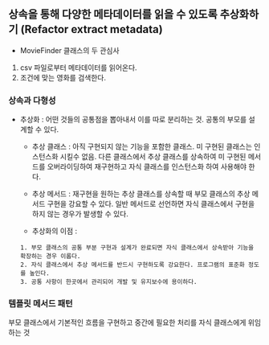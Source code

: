 ## 상속을 통해 다양한 메타데이터를 읽을 수 있도록 추상화하기 (Refactor extract metadata)

- MovieFinder 클래스의 두 관심사
1. csv 파일로부터 메타데이터를 읽어온다.
2. 조건에 맞는 영화를 검색한다.


### 상속과 다형성
- 추상화 : 어떤 것들의 공통점을 뽑아내서 이를 따로 분리하는 것. 공통의 부모를 설계할 수 있다.

  - 추상 클래스 : 아직 구현되지 않는 기능을 포함한 클래스. 미 구현된 클래스는 인스턴스화 시킬수 없음. 다른 클래스에서 추상 클래스를 상속하여 미 구현된 메서드를 오버라이딩하여 재구현하고 자식 클래스를 인스턴스화 하여 사용해야 한다.

  - 추상 메서드 : 재구현을 원하는 추상 클래스를 상속할 때 부모 클래스의 추상 메서드 구현을 강요할 수 있다. 일반 메서드로 선언하면 자식 클래스에서 구현을 하지 않는 경우가 발생할 수 있다.


  - 추상화의 이점 : 
  ~~~
  1. 부모 클래스의 공통 부분 구현과 설계가 완료되면 자식 클래스에서 상속받아 기능을 확장하는 경우 이롭다.
  2. 자식 클래스에서 추상 메서드를 반드시 구현하도록 강요한다. 프로그램의 표준화 정도를 높인다.
  3. 공통 사항이 한곳에서 관리되어 개발 및 유지보수에 용이하다.
  ~~~

### 템플릿 메서드 패턴
부모 클래스에서 기본적인 흐름을 구현하고 중간에 필요한 처리를 자식 클래스에게 위임하는 것 
